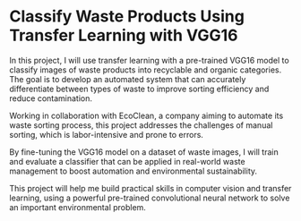 # Classify Waste Products Using Transfer Learning with VGG16

In this project, I will use transfer learning with a pre-trained VGG16 model to classify images of waste products into recyclable and organic categories. The goal is to develop an automated system that can accurately differentiate between types of waste to improve sorting efficiency and reduce contamination.

Working in collaboration with EcoClean, a company aiming to automate its waste sorting process, this project addresses the challenges of manual sorting, which is labor-intensive and prone to errors.

By fine-tuning the VGG16 model on a dataset of waste images, I will train and evaluate a classifier that can be applied in real-world waste management to boost automation and environmental sustainability.

This project will help me build practical skills in computer vision and transfer learning, using a powerful pre-trained convolutional neural network to solve an important environmental problem.
